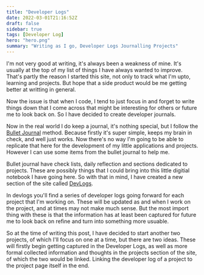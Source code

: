 ```yaml
---
title: "Developer Logs"
date: 2022-03-01T21:16:52Z
draft: false
sidebar: true
tags: [Developer Log]
hero: "hero.png"
summary: "Writing as I go, Developer Logs Journalling Projects"
---
```


I'm not very good at writing, it's always been a weakness of mine. It's usually at the top of my list of things I have always wanted to improve. That's partly the reason I started this site, not only to track what I'm upto, learning and projects. But hope that a side product would be me getting better at writting in general.

Now the issue is that when I code, I tend to just focus in and forget to write things down that I come across that might be interesting for others or future me to look back on. So I have decided to create developer journals.

Now in the real world I do keep a journal, it's nothing special, but I follow the [Bullet Journal](https://bulletjournal.com/) method. Because firstly it's super simple, keeps my brain in check, and well just works.  Now there's no way I'm going to be able to replicate that here for the development of my little applications and projects. However I can use some items from the bullet journal to help me.

Bullet journal have check lists, daily reflection and sections dedicated to projects. These are possibly things that I could bring into this little digitial notebook I have going here. So with that in mind, I have created a new section of the site called [DevLogs](/devlogs).

In devlogs you'll find a series of developer logs going forward for each project that I'm working on. These will be updated as and when I work on the project, and at times may not make much sense. But the most import thing with these is that the information has at least been captured for future me to look back on refine and turn into something more usuable.

So at the time of writing this post, I have decided to start another two projects, of which I'll focus on one at a time, but there are two ideas. These will firstly begin getting captured in the Developer Logs, as well as more formal collected information and thoughts in the projects section of the site, of which the two would be linked. Linking the developer log of a project to the project page itself in the end.
